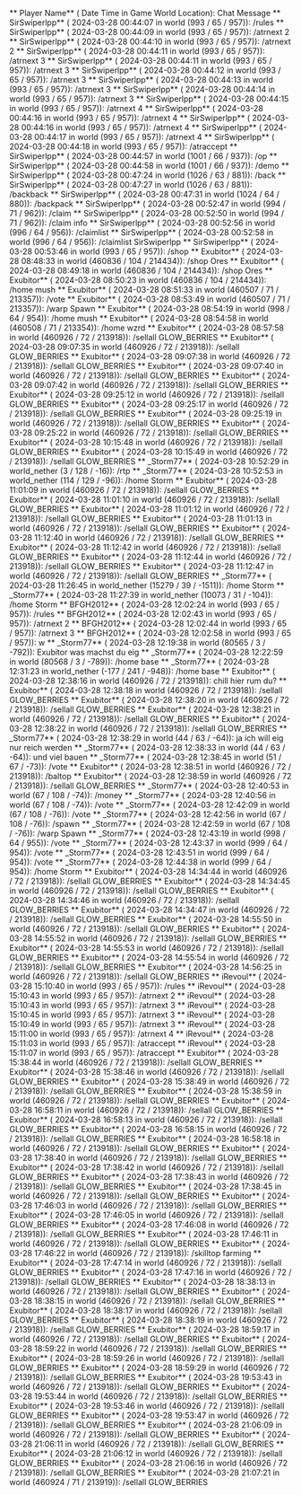 ** Player Name** ( Date  Time in  Game World Location):  Chat Message
** SirSwiperlpp** ( 2024-03-28  00:44:07 in  world (993 / 65 / 957)): /rules
** SirSwiperlpp** ( 2024-03-28  00:44:09 in  world (993 / 65 / 957)): /atrnext 2
** SirSwiperlpp** ( 2024-03-28  00:44:10 in  world (993 / 65 / 957)): /atrnext 2
** SirSwiperlpp** ( 2024-03-28  00:44:11 in  world (993 / 65 / 957)): /atrnext 3
** SirSwiperlpp** ( 2024-03-28  00:44:11 in  world (993 / 65 / 957)): /atrnext 3
** SirSwiperlpp** ( 2024-03-28  00:44:12 in  world (993 / 65 / 957)): /atrnext 3
** SirSwiperlpp** ( 2024-03-28  00:44:13 in  world (993 / 65 / 957)): /atrnext 3
** SirSwiperlpp** ( 2024-03-28  00:44:14 in  world (993 / 65 / 957)): /atrnext 3
** SirSwiperlpp** ( 2024-03-28  00:44:15 in  world (993 / 65 / 957)): /atrnext 4
** SirSwiperlpp** ( 2024-03-28  00:44:16 in  world (993 / 65 / 957)): /atrnext 4
** SirSwiperlpp** ( 2024-03-28  00:44:16 in  world (993 / 65 / 957)): /atrnext 4
** SirSwiperlpp** ( 2024-03-28  00:44:17 in  world (993 / 65 / 957)): /atrnext 4
** SirSwiperlpp** ( 2024-03-28  00:44:18 in  world (993 / 65 / 957)): /atraccept
** SirSwiperlpp** ( 2024-03-28  00:44:57 in  world (1001 / 66 / 937)): /op
** SirSwiperlpp** ( 2024-03-28  00:44:58 in  world (1001 / 66 / 937)): /demo
** SirSwiperlpp** ( 2024-03-28  00:47:24 in  world (1026 / 63 / 881)): /back
** SirSwiperlpp** ( 2024-03-28  00:47:27 in  world (1026 / 63 / 881)): /backback
** SirSwiperlpp** ( 2024-03-28  00:47:31 in  world (1024 / 64 / 880)): /backpack
** SirSwiperlpp** ( 2024-03-28  00:52:47 in  world (994 / 71 / 962)): /claim
** SirSwiperlpp** ( 2024-03-28  00:52:50 in  world (994 / 71 / 962)): /claim info
** SirSwiperlpp** ( 2024-03-28  00:52:56 in  world (996 / 64 / 956)): /claimlist
** SirSwiperlpp** ( 2024-03-28  00:52:58 in  world (996 / 64 / 956)): /claimlist SirSwiperlpp
** SirSwiperlpp** ( 2024-03-28  00:53:46 in  world (993 / 65 / 957)): /shop
** Exubitor** ( 2024-03-28  08:48:33 in  world (460836 / 104 / 214434)): /shop Ores
** Exubitor** ( 2024-03-28  08:49:18 in  world (460836 / 104 / 214434)): /shop Ores
** Exubitor** ( 2024-03-28  08:50:23 in  world (460836 / 104 / 214434)): /home mush
** Exubitor** ( 2024-03-28  08:51:33 in  world (460507 / 71 / 213357)): /vote
** Exubitor** ( 2024-03-28  08:53:49 in  world (460507 / 71 / 213357)): /warp Spawn
** Exubitor** ( 2024-03-28  08:54:19 in  world (998 / 64 / 954)): /home mush
** Exubitor** ( 2024-03-28  08:54:58 in  world (460508 / 71 / 213354)): /home wzrd
** Exubitor** ( 2024-03-28  08:57:58 in  world (460926 / 72 / 213918)): /sellall GLOW_BERRIES
** Exubitor** ( 2024-03-28  09:07:35 in  world (460926 / 72 / 213918)): /sellall GLOW_BERRIES
** Exubitor** ( 2024-03-28  09:07:38 in  world (460926 / 72 / 213918)): /sellall GLOW_BERRIES
** Exubitor** ( 2024-03-28  09:07:40 in  world (460926 / 72 / 213918)): /sellall GLOW_BERRIES
** Exubitor** ( 2024-03-28  09:07:42 in  world (460926 / 72 / 213918)): /sellall GLOW_BERRIES
** Exubitor** ( 2024-03-28  09:25:12 in  world (460926 / 72 / 213918)): /sellall GLOW_BERRIES
** Exubitor** ( 2024-03-28  09:25:17 in  world (460926 / 72 / 213918)): /sellall GLOW_BERRIES
** Exubitor** ( 2024-03-28  09:25:19 in  world (460926 / 72 / 213918)): /sellall GLOW_BERRIES
** Exubitor** ( 2024-03-28  09:25:22 in  world (460926 / 72 / 213918)): /sellall GLOW_BERRIES
** Exubitor** ( 2024-03-28  10:15:48 in  world (460926 / 72 / 213918)): /sellall GLOW_BERRIES
** Exubitor** ( 2024-03-28  10:15:49 in  world (460926 / 72 / 213918)): /sellall GLOW_BERRIES
** _Storm77** ( 2024-03-28  10:52:29 in  world_nether (3 / 128 / -16)): /rtp
** _Storm77** ( 2024-03-28  10:52:53 in  world_nether (114 / 129 / -96)): /home Storm
** Exubitor** ( 2024-03-28  11:01:09 in  world (460926 / 72 / 213918)): /sellall GLOW_BERRIES
** Exubitor** ( 2024-03-28  11:01:10 in  world (460926 / 72 / 213918)): /sellall GLOW_BERRIES
** Exubitor** ( 2024-03-28  11:01:12 in  world (460926 / 72 / 213918)): /sellall GLOW_BERRIES
** Exubitor** ( 2024-03-28  11:01:13 in  world (460926 / 72 / 213918)): /sellall GLOW_BERRIES
** Exubitor** ( 2024-03-28  11:12:40 in  world (460926 / 72 / 213918)): /sellall GLOW_BERRIES
** Exubitor** ( 2024-03-28  11:12:42 in  world (460926 / 72 / 213918)): /sellall GLOW_BERRIES
** Exubitor** ( 2024-03-28  11:12:44 in  world (460926 / 72 / 213918)): /sellall GLOW_BERRIES
** Exubitor** ( 2024-03-28  11:12:47 in  world (460926 / 72 / 213918)): /sellall GLOW_BERRIES
** _Storm77** ( 2024-03-28  11:26:45 in  world_nether (15279 / 39 / -1511)): /home Storm
** _Storm77** ( 2024-03-28  11:27:39 in  world_nether (10073 / 31 / -104)): /home Storm
** BFGH2012** ( 2024-03-28  12:02:24 in  world (993 / 65 / 957)): /rules
** BFGH2012** ( 2024-03-28  12:02:43 in  world (993 / 65 / 957)): /atrnext 2
** BFGH2012** ( 2024-03-28  12:02:44 in  world (993 / 65 / 957)): /atrnext 3
** BFGH2012** ( 2024-03-28  12:02:58 in  world (993 / 65 / 957)): w
** _Storm77** ( 2024-03-28  12:19:38 in  world (80565 / 3 / -792)): Exubitor was machst du eig
** _Storm77** ( 2024-03-28  12:22:59 in  world (80568 / 3 / -789)): /home base
** _Storm77** ( 2024-03-28  12:31:23 in  world_nether (-177 / 241 / -948)): /home base
** Exubitor** ( 2024-03-28  12:38:16 in  world (460926 / 72 / 213918)): chill hier rum du?
** Exubitor** ( 2024-03-28  12:38:18 in  world (460926 / 72 / 213918)): /sellall GLOW_BERRIES
** Exubitor** ( 2024-03-28  12:38:20 in  world (460926 / 72 / 213918)): /sellall GLOW_BERRIES
** Exubitor** ( 2024-03-28  12:38:21 in  world (460926 / 72 / 213918)): /sellall GLOW_BERRIES
** Exubitor** ( 2024-03-28  12:38:22 in  world (460926 / 72 / 213918)): /sellall GLOW_BERRIES
** _Storm77** ( 2024-03-28  12:38:29 in  world (44 / 63 / -64)): ja ich will eig nur reich werden
** _Storm77** ( 2024-03-28  12:38:33 in  world (44 / 63 / -64)): und viel bauen
** _Storm77** ( 2024-03-28  12:38:45 in  world (51 / 67 / -73)): /vote
** Exubitor** ( 2024-03-28  12:38:51 in  world (460926 / 72 / 213918)): /baltop
** Exubitor** ( 2024-03-28  12:38:59 in  world (460926 / 72 / 213918)): /sellall GLOW_BERRIES
** _Storm77** ( 2024-03-28  12:40:53 in  world (67 / 108 / -74)): /money
** _Storm77** ( 2024-03-28  12:40:56 in  world (67 / 108 / -74)): /vote
** _Storm77** ( 2024-03-28  12:42:09 in  world (67 / 108 / -76)): /vote
** _Storm77** ( 2024-03-28  12:42:56 in  world (67 / 108 / -76)): /spawn
** _Storm77** ( 2024-03-28  12:42:59 in  world (67 / 108 / -76)): /warp Spawn
** _Storm77** ( 2024-03-28  12:43:19 in  world (998 / 64 / 955)): /vote
** _Storm77** ( 2024-03-28  12:43:37 in  world (999 / 64 / 954)): /vote
** _Storm77** ( 2024-03-28  12:43:51 in  world (999 / 64 / 954)): /vote
** _Storm77** ( 2024-03-28  12:44:38 in  world (999 / 64 / 954)): /home Storm
** Exubitor** ( 2024-03-28  14:34:44 in  world (460926 / 72 / 213918)): /sellall GLOW_BERRIES
** Exubitor** ( 2024-03-28  14:34:45 in  world (460926 / 72 / 213918)): /sellall GLOW_BERRIES
** Exubitor** ( 2024-03-28  14:34:46 in  world (460926 / 72 / 213918)): /sellall GLOW_BERRIES
** Exubitor** ( 2024-03-28  14:34:47 in  world (460926 / 72 / 213918)): /sellall GLOW_BERRIES
** Exubitor** ( 2024-03-28  14:55:50 in  world (460926 / 72 / 213918)): /sellall GLOW_BERRIES
** Exubitor** ( 2024-03-28  14:55:52 in  world (460926 / 72 / 213918)): /sellall GLOW_BERRIES
** Exubitor** ( 2024-03-28  14:55:53 in  world (460926 / 72 / 213918)): /sellall GLOW_BERRIES
** Exubitor** ( 2024-03-28  14:55:54 in  world (460926 / 72 / 213918)): /sellall GLOW_BERRIES
** Exubitor** ( 2024-03-28  14:56:25 in  world (460926 / 72 / 213918)): /sellall GLOW_BERRIES
** iRevoul** ( 2024-03-28  15:10:40 in  world (993 / 65 / 957)): /rules
** iRevoul** ( 2024-03-28  15:10:43 in  world (993 / 65 / 957)): /atrnext 2
** iRevoul** ( 2024-03-28  15:10:43 in  world (993 / 65 / 957)): /atrnext 3
** iRevoul** ( 2024-03-28  15:10:45 in  world (993 / 65 / 957)): /atrnext 3
** iRevoul** ( 2024-03-28  15:10:49 in  world (993 / 65 / 957)): /atrnext 3
** iRevoul** ( 2024-03-28  15:11:00 in  world (993 / 65 / 957)): /atrnext 4
** iRevoul** ( 2024-03-28  15:11:03 in  world (993 / 65 / 957)): /atraccept
** iRevoul** ( 2024-03-28  15:11:07 in  world (993 / 65 / 957)): /atraccept
** Exubitor** ( 2024-03-28  15:38:44 in  world (460926 / 72 / 213918)): /sellall GLOW_BERRIES
** Exubitor** ( 2024-03-28  15:38:46 in  world (460926 / 72 / 213918)): /sellall GLOW_BERRIES
** Exubitor** ( 2024-03-28  15:38:49 in  world (460926 / 72 / 213918)): /sellall GLOW_BERRIES
** Exubitor** ( 2024-03-28  15:38:59 in  world (460926 / 72 / 213918)): /sellall GLOW_BERRIES
** Exubitor** ( 2024-03-28  16:58:11 in  world (460926 / 72 / 213918)): /sellall GLOW_BERRIES
** Exubitor** ( 2024-03-28  16:58:13 in  world (460926 / 72 / 213918)): /sellall GLOW_BERRIES
** Exubitor** ( 2024-03-28  16:58:15 in  world (460926 / 72 / 213918)): /sellall GLOW_BERRIES
** Exubitor** ( 2024-03-28  16:58:18 in  world (460926 / 72 / 213918)): /sellall GLOW_BERRIES
** Exubitor** ( 2024-03-28  17:38:40 in  world (460926 / 72 / 213918)): /sellall GLOW_BERRIES
** Exubitor** ( 2024-03-28  17:38:42 in  world (460926 / 72 / 213918)): /sellall GLOW_BERRIES
** Exubitor** ( 2024-03-28  17:38:43 in  world (460926 / 72 / 213918)): /sellall GLOW_BERRIES
** Exubitor** ( 2024-03-28  17:38:45 in  world (460926 / 72 / 213918)): /sellall GLOW_BERRIES
** Exubitor** ( 2024-03-28  17:46:03 in  world (460926 / 72 / 213918)): /sellall GLOW_BERRIES
** Exubitor** ( 2024-03-28  17:46:05 in  world (460926 / 72 / 213918)): /sellall GLOW_BERRIES
** Exubitor** ( 2024-03-28  17:46:08 in  world (460926 / 72 / 213918)): /sellall GLOW_BERRIES
** Exubitor** ( 2024-03-28  17:46:11 in  world (460926 / 72 / 213918)): /sellall GLOW_BERRIES
** Exubitor** ( 2024-03-28  17:46:22 in  world (460926 / 72 / 213918)): /skilltop farming
** Exubitor** ( 2024-03-28  17:47:14 in  world (460926 / 72 / 213918)): /sellall GLOW_BERRIES
** Exubitor** ( 2024-03-28  17:47:16 in  world (460926 / 72 / 213918)): /sellall GLOW_BERRIES
** Exubitor** ( 2024-03-28  18:38:13 in  world (460926 / 72 / 213918)): /sellall GLOW_BERRIES
** Exubitor** ( 2024-03-28  18:38:15 in  world (460926 / 72 / 213918)): /sellall GLOW_BERRIES
** Exubitor** ( 2024-03-28  18:38:17 in  world (460926 / 72 / 213918)): /sellall GLOW_BERRIES
** Exubitor** ( 2024-03-28  18:38:19 in  world (460926 / 72 / 213918)): /sellall GLOW_BERRIES
** Exubitor** ( 2024-03-28  18:59:17 in  world (460926 / 72 / 213918)): /sellall GLOW_BERRIES
** Exubitor** ( 2024-03-28  18:59:22 in  world (460926 / 72 / 213918)): /sellall GLOW_BERRIES
** Exubitor** ( 2024-03-28  18:59:26 in  world (460926 / 72 / 213918)): /sellall GLOW_BERRIES
** Exubitor** ( 2024-03-28  18:59:29 in  world (460926 / 72 / 213918)): /sellall GLOW_BERRIES
** Exubitor** ( 2024-03-28  19:53:43 in  world (460926 / 72 / 213918)): /sellall GLOW_BERRIES
** Exubitor** ( 2024-03-28  19:53:44 in  world (460926 / 72 / 213918)): /sellall GLOW_BERRIES
** Exubitor** ( 2024-03-28  19:53:46 in  world (460926 / 72 / 213918)): /sellall GLOW_BERRIES
** Exubitor** ( 2024-03-28  19:53:47 in  world (460926 / 72 / 213918)): /sellall GLOW_BERRIES
** Exubitor** ( 2024-03-28  21:06:09 in  world (460926 / 72 / 213918)): /sellall GLOW_BERRIES
** Exubitor** ( 2024-03-28  21:06:11 in  world (460926 / 72 / 213918)): /sellall GLOW_BERRIES
** Exubitor** ( 2024-03-28  21:06:12 in  world (460926 / 72 / 213918)): /sellall GLOW_BERRIES
** Exubitor** ( 2024-03-28  21:06:16 in  world (460926 / 72 / 213918)): /sellall GLOW_BERRIES
** Exubitor** ( 2024-03-28  21:07:21 in  world (460924 / 71 / 213919)): /sellall GLOW_BERRIES
